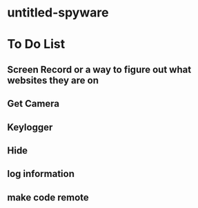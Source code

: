 # untitled-spyware
# To Do List
## Screen Record or a way to figure out what websites they are on
## Get Camera
## Keylogger
## Hide
## log information
## make code remote

